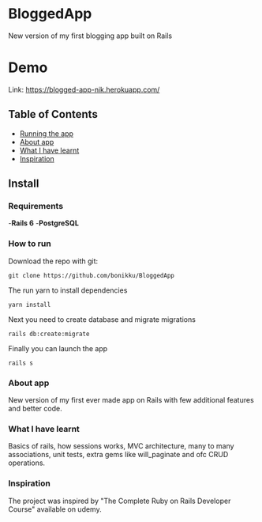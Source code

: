 # BloggedApp
New version of my first blogging app built on Rails

# Demo
Link: https://blogged-app-nik.herokuapp.com/

 ## Table of Contents
* [Running the app](#how-to-run)
* [About app](#about-app)
* [What I have learnt](#what-i-have-learnt)
* [Inspiration](#inspiration)

## Install
### Requirements
-**Rails 6**
-**PostgreSQL**

### How to run

Download the repo with git:
```
git clone https://github.com/bonikku/BloggedApp
```
The run yarn to install dependencies
```
yarn install
```
Next you need to create database and migrate migrations
```
rails db:create:migrate
```
Finally you can launch the app
```
rails s
```

### About app
New version of my first ever made app on Rails with few additional features and better code.

### What I have learnt
Basics of rails, how sessions works, MVC architecture, many to many associations, unit tests, extra gems like will_paginate and ofc CRUD operations.

### Inspiration
The project was inspired by "The Complete Ruby on Rails Developer Course" available on udemy.
